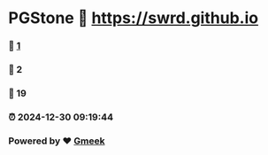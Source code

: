 # PGStone :link: https://swrd.github.io 
### :page_facing_up: [1](https://swrd.github.io/tag.html) 
### :speech_balloon: 2 
### :hibiscus: 19 
### :alarm_clock: 2024-12-30 09:19:44 
### Powered by :heart: [Gmeek](https://github.com/Meekdai/Gmeek)
